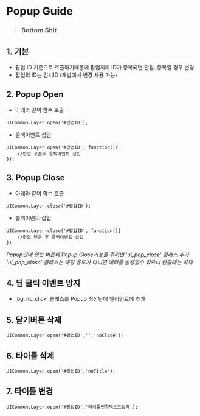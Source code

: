 Popup Guide
===========
> ### Bottom Shit
## 1. 기본   
- 팝업 ID 기준으로 호출하기때문에 팝업끼리 ID가 중복되면 안됨. 중복일 경우 변경
- 팝업의 ID는 임시ID (개발에서 변경 사용 가능)
## 2. Popup Open
- 아래와 같이 함수 호출   
```
UICommon.Layer.open('#팝업ID');
```
- 콜백이벤트 삽입
```
UICommon.Layer.open('#팝업ID', function(){
    //팝업 오픈후 콜백이벤트 삽입
});
```
## 3. Popup Close
- 아래와 같이 함수 호출
```
UICommon.Layer.close('#팝업ID');
```
- 콜백이벤트 삽입
```
UICommon.Layer.close('#팝업ID', function(){
    //팝업 닫은 후 콜백이벤트 삽입
});
```
_Popup안에 있는 버튼에 Popup Close기능을 주려면 'ui_pop_close' 클래스 추가
'ui_pop_close' 클래스는 해당 용도가 아니면 에러를 발생할수 있으니 안쓸때는 삭제_
## 4. 딤 클릭 이벤트 방지
- 'bg_no_click' 클래스를 Popup 최상단에 엘리먼트에 추가
## 5. 닫기버튼 삭제
```
UICommon.Layer.open('#팝업ID','','noClose');
```
## 6. 타이틀 삭제
```
UICommon.Layer.open('#팝업ID','noTitle');
```
## 7. 타이틀 변경
```
UICommon.Layer.open('#팝업ID','타이틀변경텍스트입력');
```
